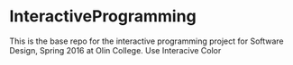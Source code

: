 # InteractiveProgramming
This is the base repo for the interactive programming project for Software Design, Spring 2016 at Olin College.
Use Interacive Color
